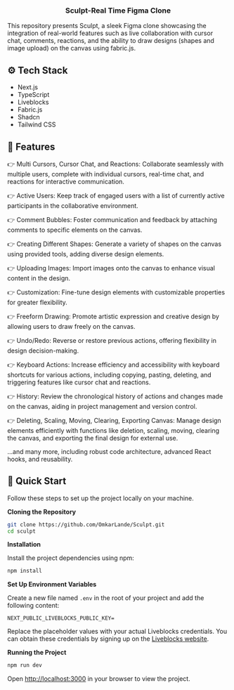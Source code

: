 
  <h3 align="center">Sculpt-Real Time Figma Clone</h3>

This repository presents Sculpt, a sleek Figma clone showcasing the integration of real-world features such as live collaboration with cursor chat, comments, reactions, and the ability to draw designs (shapes and image upload) on the canvas using fabric.js.

## <a name="tech-stack">⚙️ Tech Stack</a>

- Next.js
- TypeScript
- Liveblocks
- Fabric.js
- Shadcn
- Tailwind CSS

## <a name="features">🔋 Features</a>

👉 Multi Cursors, Cursor Chat, and Reactions: Collaborate seamlessly with multiple users, complete with individual cursors, real-time chat, and reactions for interactive communication.

👉 Active Users: Keep track of engaged users with a list of currently active participants in the collaborative environment.

👉 Comment Bubbles: Foster communication and feedback by attaching comments to specific elements on the canvas.

👉 Creating Different Shapes: Generate a variety of shapes on the canvas using provided tools, adding diverse design elements.

👉 Uploading Images: Import images onto the canvas to enhance visual content in the design.

👉 Customization: Fine-tune design elements with customizable properties for greater flexibility.

👉 Freeform Drawing: Promote artistic expression and creative design by allowing users to draw freely on the canvas.

👉 Undo/Redo: Reverse or restore previous actions, offering flexibility in design decision-making.

👉 Keyboard Actions: Increase efficiency and accessibility with keyboard shortcuts for various actions, including copying, pasting, deleting, and triggering features like cursor chat and reactions.

👉 History: Review the chronological history of actions and changes made on the canvas, aiding in project management and version control.

👉 Deleting, Scaling, Moving, Clearing, Exporting Canvas: Manage design elements efficiently with functions like deletion, scaling, moving, clearing the canvas, and exporting the final design for external use.

...and many more, including robust code architecture, advanced React hooks, and reusability. 

## <a name="quick-start">🤸 Quick Start</a>

Follow these steps to set up the project locally on your machine.

**Cloning the Repository**

```bash
git clone https://github.com/OmkarLande/Sculpt.git
cd sculpt
```

**Installation**

Install the project dependencies using npm:

```bash
npm install
```

**Set Up Environment Variables**

Create a new file named `.env` in the root of your project and add the following content:

```env
NEXT_PUBLIC_LIVEBLOCKS_PUBLIC_KEY=
```

Replace the placeholder values with your actual Liveblocks credentials. You can obtain these credentials by signing up on the [Liveblocks website](https://liveblocks.io).

**Running the Project**

```bash
npm run dev
```

Open [http://localhost:3000](http://localhost:3000) in your browser to view the project.
